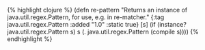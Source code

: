 {% highlight clojure %}
(defn re-pattern
  "Returns an instance of java.util.regex.Pattern, for use, e.g. in
  re-matcher."
  {:tag java.util.regex.Pattern
   :added "1.0"
   :static true}
  [s] (if (instance? java.util.regex.Pattern s)
        s
        (. java.util.regex.Pattern (compile s))))
{% endhighlight %}
